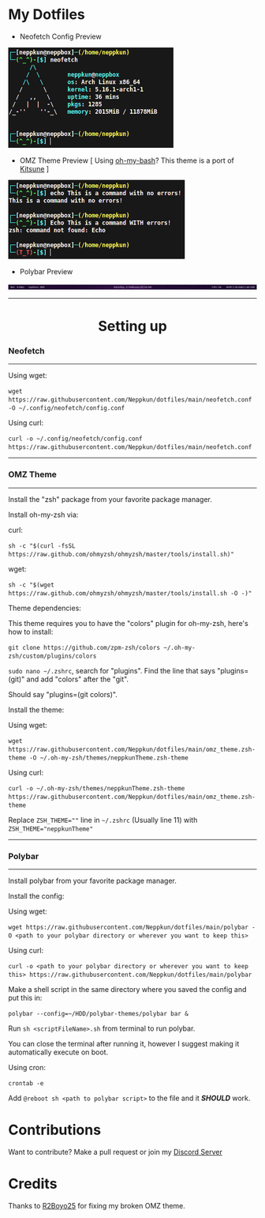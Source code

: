 # My Dotfiles

+ Neofetch Config Preview
<img src="./resources/previews/neofetch.png"/>

+ OMZ Theme Preview [ Using [oh-my-bash](https://ohmybash.nntoan.com/)? This theme is a port of [Kitsune](https://github.com/ohmybash/oh-my-bash/tree/master/themes/kitsune) ]
<img src="./resources/previews/OMZ.png"/>

+ Polybar Preview
<img src="./resources/previews/polybar.png"/>
<hr>

<h1 align="center">Setting up</h1>

### Neofetch
<hr>

Using wget:

`wget https://raw.githubusercontent.com/Neppkun/dotfiles/main/neofetch.conf -O ~/.config/neofetch/config.conf`

Using curl:

`curl -o ~/.config/neofetch/config.conf https://raw.githubusercontent.com/Neppkun/dotfiles/main/neofetch.conf`
<hr>

### OMZ Theme
<hr>

Install the "zsh" package from your favorite package manager.

Install oh-my-zsh via:

curl:

`sh -c "$(curl -fsSL https://raw.github.com/ohmyzsh/ohmyzsh/master/tools/install.sh)"`

wget:

`sh -c "$(wget https://raw.github.com/ohmyzsh/ohmyzsh/master/tools/install.sh -O -)"`

Theme dependencies:

This theme requires you to have the "colors" plugin for oh-my-zsh, here's how to install:

`git clone https://github.com/zpm-zsh/colors ~/.oh-my-zsh/custom/plugins/colors`

`sudo nano ~/.zshrc`, search for "plugins". Find the line that says "plugins=(git)" and add "colors" after the "git".

Should say "plugins=(git colors)".

Install the theme:

Using wget:

`wget https://raw.githubusercontent.com/Neppkun/dotfiles/main/omz_theme.zsh-theme -O ~/.oh-my-zsh/themes/neppkunTheme.zsh-theme`

Using curl:

`curl -o ~/.oh-my-zsh/themes/neppkunTheme.zsh-theme https://raw.githubusercontent.com/Neppkun/dotfiles/main/omz_theme.zsh-theme`

Replace `ZSH_THEME=""` line in `~/.zshrc` (Usually line 11) with `ZSH_THEME="neppkunTheme"`
<hr>

### Polybar
<hr>

Install polybar from your favorite package manager.

Install the config:

Using wget:

`wget https://raw.githubusercontent.com/Neppkun/dotfiles/main/polybar -O <path to your polybar directory or wherever you want to keep this>`

Using curl:

`curl -o <path to your polybar directory or wherever you want to keep this> https://raw.githubusercontent.com/Neppkun/dotfiles/main/polybar`

Make a shell script in the same directory where you saved the config and put this in:

`polybar --config=~/HDD/polybar-themes/polybar bar &`

Run `sh <scriptFileName>.sh` from terminal to run polybar.

You can close the terminal after running it, however I suggest making it automatically execute on boot.

Using cron:

`crontab -e`

Add `@reboot sh <path to polybar script>` to the file and it ***SHOULD*** work.

# Contributions

Want to contribute? Make a pull request or join my [Discord Server](https://discord.gg/pTmX8Nu99Y)

# Credits

Thanks to [R2Boyo25](https://github.com/R2Boyo25) for fixing my broken OMZ theme.
